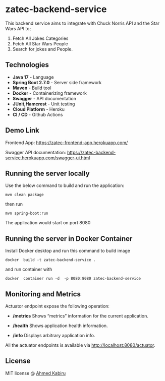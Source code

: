 # zatec-backend-service

This backend service aims to integrate with  Chuck Norris API and the Star Wars API to;
1. Fetch All Jokes Categories
2. Fetch All Star Wars People
3. Search for jokes and People.

## Technologies
- **Java 17** - Language
- **Spring Boot 2.7.0** - Server side framework
- **Maven** - Build tool
- **Docker** - Containerizing framework
- **Swagger** - API documentation
- **JUnit,Hamcrest** - Unit testing
- **Cloud Platform** - Heroku
- **CI / CD** - Github Actions

## Demo Link
Frontend App: https://zatec-frontend-app.herokuapp.com/

Swagger API documentation:  https://zatec-backend-service.herokuapp.com/swagger-ui.html

## Running the server locally
Use the below command to build and run the application:
```  
mvn clean package
```  
then run
```  
mvn spring-boot:run
```
The application would start on port 8080

## Running the server in Docker Container
 Install Docker desktop and run this command to build image 

```  
docker  build -t zatec-backend-service .
```  
and run container with

```  
docker  container run -d  -p 8080:8080 zatec-backend-service
``` 

## Monitoring and Metrics
Actuator endpoint expose the following operation:

- **/metrics** Shows “metrics” information for the current application.

- **/health** Shows application health information.

- **/info** Displays arbitrary application info.

All the actuator endpoints is available via <http://localhost:8080/actuator>.

## License

MIT license @ [Ahmed Kabiru](https://www.linkedin.com/in/ahmedkabiru/)
